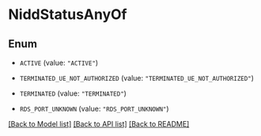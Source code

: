 # NiddStatusAnyOf

## Enum


* `ACTIVE` (value: `"ACTIVE"`)

* `TERMINATED_UE_NOT_AUTHORIZED` (value: `"TERMINATED_UE_NOT_AUTHORIZED"`)

* `TERMINATED` (value: `"TERMINATED"`)

* `RDS_PORT_UNKNOWN` (value: `"RDS_PORT_UNKNOWN"`)


[[Back to Model list]](../README.md#documentation-for-models) [[Back to API list]](../README.md#documentation-for-api-endpoints) [[Back to README]](../README.md)


